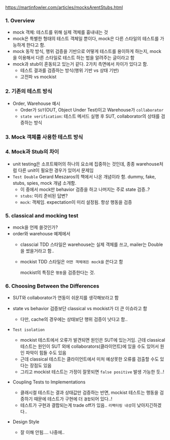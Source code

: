 https://martinfowler.com/articles/mocksArentStubs.html

### 1. Overview

- mock 객체: 테스트를 위해 실제 객체를 흉내내는 것
- mock은 특별한 형태의 테스트 객체일 뿐이다, mock은 다른 스타일의 테스트를 가능하게 한다고 함.
- mock 동작 방식, 행위 검증을 기반으로 어떻게 테스트를 용이하게 하는지, mock을 이용해서 다른 스타일로 테스트 하는 법을 알려주는 글이라고 함
- mock과 stub이 혼동되고 있는거 같다. 2가치 측면에서 차이가 있다고 함.
    - 테스트 결과를 검증하는 방식(행위 기반 vs 상태 기반)
    - 고전파 vs mockist

### 2. 기존의 테스트 방식
- Order, Warehouse 예시
  - Order가 `SUT`(OUT, Object Under Test)이고 Warehouse가 `collaborator`
  - `state verification`: 테스트 메서드 실행 후 SUT, collaborator의 상태를 검증하는 방식

### 3. Mock 객체를 사용한 테스트 방식 


### 4. Mock과 Stub의 차이
- unit testing은 소프트웨어의 하나의 요소에 집중하는 것인데, 종종 warehouse처럼 다른 unit이 필요한 경우가 있어서 문제임
- `Test Double` Gerard Meszaros의 책에서 나온 개념이라 함. dummy, fake, stubs, spies, mock 개념 소개함.
  - 이 중에서 mock만 behavior 검증을 하고 나머지는 주로 state 검증..? 
  - `stubs`: 미리 준비된 답변?
  - `mock`: 객체임. expectation이 미리 설정됨. 항상 행동을 검증


### 5. classical and mocking test
- mock을 언제 쓸것인가?
- order와 warehouse 예제에서 
  - classcial TDD 스타일은 warehouse는 실제 객체를 쓰고, mailer는 Double을 썼을거라고 함..
  - mockist TDD 스타일은 `어떤 객체에든 mock을` 쓴다고 함
    
    mockist의 특징은 `행동`을 검증한다는 것.

### 6. Choosing Between the Differences
- SUT와 collaborator가 연동이 쉬운지를 생각해보라고 함
- state vs behavior 검증보단 classical vs mockist가 더 큰 이슈라고 함
  - 다만, cache의 경우에는 상태보단 행위 검증이 낫다고 함..

- `Test isolation`
  - mockist 테스트에서 오류가 발견되면 원인은 SUT에 있는거임. 근데 classical 테스트는 원인이 SUT 외에 collaborators(클라이언트)에 있을 수도 있어서 원인 파악이 힘들 수도 있음
  - 근데 classical 테스트는 클라이언트에서 미처 예상못한 오류를 검출할 수도 있다는 장점도 있음
  - 그리고 mockist 테스트는 가정이 잘못되면 `false positive` 발생 가능한 듯..!

- Coupling Tests to Implementations
  - 클래시컬 테스트는 결과 상태값만 검증하는 반면, mockist 테스트는 행동을 검증하기 때문에 테스트가 구현에 더 `결합`되어 있다..!
  - 테스트가 구현과 결합되는게 trade off가 있음.. `리팩터링 내성`이 낮아지긴하겠다..

- Design Style
  - 잘 이해 안됨.... 나중에..
